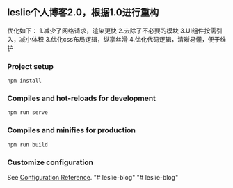 ## leslie个人博客2.0，根据1.0进行重构

优化如下：
1.减少了网络请求，渲染更快
2.去除了不必要的模块
3.UI组件按需引入，减小体积
3.优化css布局逻辑，纵享丝滑
4.优化代码逻辑，清晰易懂，便于维护

### Project setup
```
npm install
```

### Compiles and hot-reloads for development
```
npm run serve
```

### Compiles and minifies for production
```
npm run build
```

### Customize configuration
See [Configuration Reference](https://cli.vuejs.org/config/).
"# leslie-blog" 
"# leslie-blog" 
